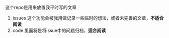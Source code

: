 这个repo是用来放置我平时写的文章

1. issues 这个功能会被我用做记录一些临时的想法，或者未完善的文章，**不适合阅读**
2. code 里面将是将issue中的问题归档，**适合阅读**
